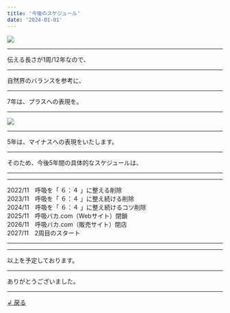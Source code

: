 ```yaml
---
title: '今後のスケジュール'
date: '2024-01-01'
---
```

![](/images/0-1_.png)
***
伝える長さが1周/12年なので、
***
自然界のバランスを参考に、
***
7年は、プラスへの表現を。  
***
![](/images/0-1__.png)
***
5年は、マイナスへの表現をいたします。  
***
そのため、今後5年間の具体的なスケジュールは、
***
***
2022/11　呼吸を「 ６：４ 」に整える削除  
2023/11　呼吸を「 ６：４ 」に整え続ける削除  
2024/11　呼吸を「 ６：４ 」に整え続けるコツ削除  
2025/11　呼吸バカ.com（Webサイト）閉鎖  
2026/11　呼吸バカ.com（販売サイト）閉店  
2027/11　2周目のスタート
***
***
以上を予定しております。
***
ありがとうございました。
***
[ ↲ 戻る ](https://01234567890.thebase.in/about)
